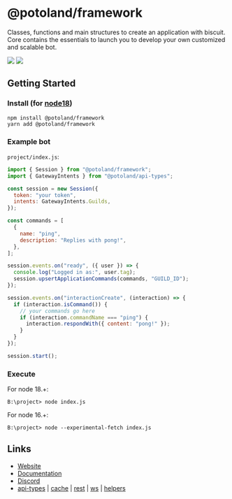 # @potoland/framework

Classes, functions and main structures to create an application with biscuit.
Core contains the essentials to launch you to develop your own customized and
scalable bot.

[<img src="https://img.shields.io/badge/GitHub-100000?style=for-the-badge&logo=github&logoColor=white">](https://github.com/potoland/potocuit)
[<img src="https://img.shields.io/badge/Discord-5865F2?style=for-the-badge&logo=discord&logoColor=white">](https://discord.gg/XNw2RZFzaP)

## Getting Started

### Install (for [node18](https://nodejs.org/en/download/))

```sh-session
npm install @potoland/framework
yarn add @potoland/framework
```

### Example bot

`project/index.js`:

```js
import { Session } from "@potoland/framework";
import { GatewayIntents } from "@potoland/api-types";

const session = new Session({
  token: "your token",
  intents: GatewayIntents.Guilds,
});

const commands = [
  {
    name: "ping",
    description: "Replies with pong!",
  },
];

session.events.on("ready", ({ user }) => {
  console.log("Logged in as:", user.tag);
  session.upsertApplicationCommands(commands, "GUILD_ID");
});

session.events.on("interactionCreate", (interaction) => {
  if (interaction.isCommand()) {
    // your commands go here
    if (interaction.commandName === "ping") {
      interaction.respondWith({ content: "pong!" });
    }
  }
});

session.start();
```

### Execute

For node 18.+:

```
B:\project> node index.js
```

For node 16.+:

```
B:\project> node --experimental-fetch index.js
```

## Links

- [Website](https://biscuitjs.com/)
- [Documentation](https://docs.biscuitjs.com/)
- [Discord](https://discord.gg/XNw2RZFzaP)
- [api-types](https://www.npmjs.com/package/@potoland/api-types) |
  [cache](https://www.npmjs.com/package/@potoland/cache) |
  [rest](https://www.npmjs.com/package/@potoland/rest) |
  [ws](https://www.npmjs.com/package/@potoland/ws) |
  [helpers](https://www.npmjs.com/package/@potoland/helpers)
